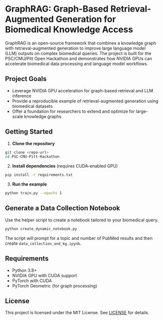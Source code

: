 # GraphRAG: Graph-Based Retrieval-Augmented Generation for Biomedical Knowledge Access

GraphRAG is an open-source framework that combines a knowledge graph with retrieval-augmented generation to improve large language model (LLM) outputs on complex biomedical queries. The project is built for the PSC/CMU/Pitt Open Hackathon and demonstrates how NVIDIA GPUs can accelerate biomedical data processing and language model workflows.

## Project Goals
- Leverage NVIDIA GPU acceleration for graph-based retrieval and LLM inference
- Provide a reproducible example of retrieval-augmented generation using biomedical datasets
- Offer a foundation for researchers to extend and optimize for large-scale knowledge graphs

## Getting Started
1. **Clone the repository**
```bash
git clone <repo-url>
cd PSC-CMU-Pitt-Hackathon
```

2. **Install dependencies** (requires CUDA-enabled GPU)
```bash
pip install -r requirements.txt
```

3. **Run the example**
```bash
python train.py --epochs 1
```

## Generate a Data Collection Notebook
Use the helper script to create a notebook tailored to your biomedical query.
```bash
python create_dynamic_notebook.py
```
The script will prompt for a topic and number of PubMed results and then create `data_collection_and_kg.ipynb`.

## Requirements
- Python 3.8+
- NVIDIA GPU with CUDA support
- PyTorch with CUDA
- PyTorch Geometric (for graph processing)

## License
This project is licensed under the MIT License. See [LICENSE](LICENSE) for details.


